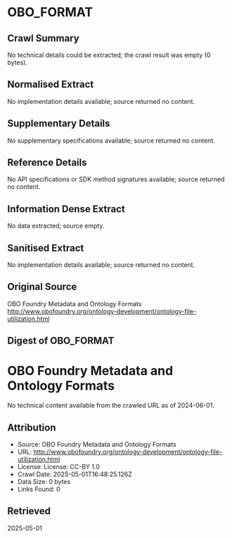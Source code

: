 # OBO_FORMAT

## Crawl Summary
No technical details could be extracted; the crawl result was empty (0 bytes).

## Normalised Extract
No implementation details available; source returned no content.

## Supplementary Details
No supplementary specifications available; source returned no content.

## Reference Details
No API specifications or SDK method signatures available; source returned no content.

## Information Dense Extract
No data extracted; source empty.

## Sanitised Extract
No implementation details available; source returned no content.

## Original Source
OBO Foundry Metadata and Ontology Formats
http://www.obofoundry.org/ontology-development/ontology-file-utilization.html

## Digest of OBO_FORMAT

# OBO Foundry Metadata and Ontology Formats

No technical content available from the crawled URL as of 2024-06-01.

## Attribution
- Source: OBO Foundry Metadata and Ontology Formats
- URL: http://www.obofoundry.org/ontology-development/ontology-file-utilization.html
- License: License: CC-BY 1.0
- Crawl Date: 2025-05-01T16:48:25.126Z
- Data Size: 0 bytes
- Links Found: 0

## Retrieved
2025-05-01
